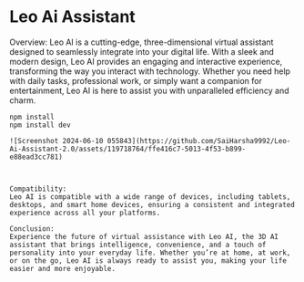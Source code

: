 # Leo Ai Assistant
Overview:
Leo AI is a cutting-edge, three-dimensional virtual assistant designed to seamlessly integrate into your digital life. With a sleek and modern design, Leo AI provides an engaging and interactive experience, transforming the way you interact with technology. Whether you need help with daily tasks, professional work, or simply want a companion for entertainment, Leo AI is here to assist you with unparalleled efficiency and charm.

```
npm install
npm install dev

![Screenshot 2024-06-10 055843](https://github.com/SaiHarsha9992/Leo-Ai-Assistant-2.0/assets/119718764/ffe416c7-5013-4f53-b899-e88ead3cc781)



Compatibility:
Leo AI is compatible with a wide range of devices, including tablets, desktops, and smart home devices, ensuring a consistent and integrated experience across all your platforms.

Conclusion:
Experience the future of virtual assistance with Leo AI, the 3D AI assistant that brings intelligence, convenience, and a touch of personality into your everyday life. Whether you’re at home, at work, or on the go, Leo AI is always ready to assist you, making your life easier and more enjoyable.
